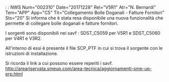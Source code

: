  :  : NWS Num="002310" Date="20171228" Rel="V5R1" Atr="N. Bernardi" Tem="APP" App="C5" Tit="Collegamento Bolle Doganali - Fatture Fornitori" Sts="20"
Si informa che è stata resa disponibile una nuova funzionalità che permette di collegare bolle doganali e fatture fornitori.

I sorgenti sono disponibili nei savf :  SDST_C5059 per V5R1 e SDST_C5060 per V4R1 e V3R2.

All'interno di essi è presente il file SCP_PTF in cui si trova il sorgente con le istruzioni di installazione.

Si ricorda il link a cui possono essere reperiti i savf.
http://areariservata.smeup.com/area-tecnica/aggiornamenti-sme-up-erp.html 
